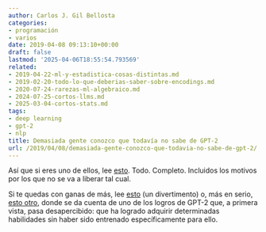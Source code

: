 ```yaml
---
author: Carlos J. Gil Bellosta
categories:
- programación
- varios
date: 2019-04-08 09:13:10+00:00
draft: false
lastmod: '2025-04-06T18:55:54.793569'
related:
- 2019-04-22-ml-y-estadistica-cosas-distintas.md
- 2019-02-20-todo-lo-que-deberias-saber-sobre-encodings.md
- 2020-07-24-rarezas-ml-algebraico.md
- 2024-07-25-cortos-llms.md
- 2025-03-04-cortos-stats.md
tags:
- deep learning
- gpt-2
- nlp
title: Demasiada gente conozco que todavía no sabe de GPT-2
url: /2019/04/08/demasiada-gente-conozco-que-todavia-no-sabe-de-gpt-2/
---
```


Así que si eres uno de ellos, lee [esto](https://openai.com/blog/better-language-models/). Todo. Completo. Incluidos los motivos por los que no se va a liberar tal cual.

Si te quedas con ganas de más, lee [esto](https://slatestarcodex.com/2019/03/14/gwerns-ai-generated-poetry/) (un divertimento) o, más en serio, [esto otro](https://slatestarcodex.com/2019/02/19/gpt-2-as-step-toward-general-intelligence/), donde se da cuenta de uno de los logros de GPT-2 que, a primera vista, pasa desapercibido: que ha logrado adquirir determinadas habilidades sin haber sido entrenado específicamente para ello.